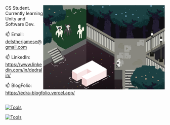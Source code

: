 <img align="right" src="https://raw.githubusercontent.com/jamesedra/blog-portfolio/master/public/images/design-concept.PNG" alt="pixel-art" height="265"/>
CS Student. Currently learning Unity and Software Dev.

📫 Email: delstherjamese@gmail.com

📫 LinkedIn: https://www.linkedin.com/in/dedralin/

📫 BlogFolio: https://edra-blogfolio.vercel.app/


##

[![Tools](https://skillicons.dev/icons?i=unity,cs,cpp,c,java,py&theme=dark)](https://skillicons.dev)

[![Tools](https://skillicons.dev/icons?i=react,js,ts,nextjs,tailwind,nodejs,mysql&theme=dark)](https://skillicons.dev)

<!--
**jamesedra/jamesedra** is a ✨ _special_ ✨ repository because its `README.md` (this file) appears on your GitHub profile.

Here are some ideas to get you started:

- 🔭 I’m currently working on ...
- 🌱 I’m currently learning ...
- 👯 I’m looking to collaborate on ...
- 🤔 I’m looking for help with ...
- 💬 Ask me about ...
- 📫 How to reach me: ...
- 😄 Pronouns: ...
- ⚡ Fun fact: ...
-->

